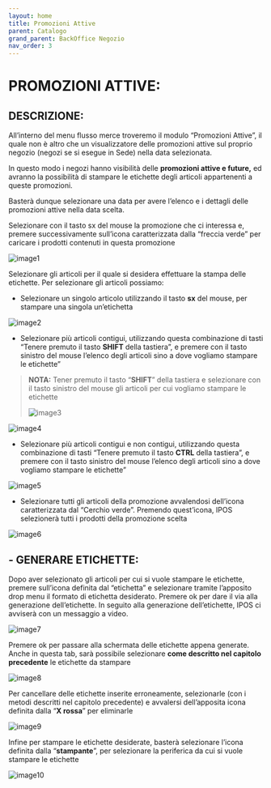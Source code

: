 ```yaml
---
layout: home
title: Promozioni Attive
parent: Catalogo
grand_parent: BackOffice Negozio
nav_order: 3
---
```

# **PROMOZIONI ATTIVE:**

## **DESCRIZIONE:** 
All’interno del menu flusso merce troveremo il modulo “Promozioni Attive”, il quale non è altro che un visualizzatore delle promozioni attive sul proprio negozio (negozi se si esegue in
Sede) nella data selezionata.

In questo modo i negozi hanno visibilità delle **promozioni attive e future,** ed avranno la possibilità di stampare le etichette degli articoli appartenenti a queste promozioni.

Basterà dunque selezionare una data per avere l’elenco e i dettagli delle promozioni attive nella data scelta.

Selezionare con il tasto sx del mouse la promozione che ci interessa e, premere successivamente sull’icona caratterizzata dalla “freccia verde” per caricare i prodotti contenuti in questa promozione

![image1](https://github.com/BBCWiki/IPos-Manuals/assets/164161230/e87b16ba-3659-4aa2-afe9-8dc9d7281213)

Selezionare gli articoli per il quale si desidera effettuare la stampa delle etichette. 
Per selezionare gli articoli possiamo:

- Selezionare un singolo articolo utilizzando il tasto **sx** del mouse,
  per stampare una singola un’etichetta

![image2](https://github.com/BBCWiki/IPos-Manuals/assets/164161230/44976fc2-2b33-4b31-adaf-47ec83fa3087)

- Selezionare più articoli contigui, utilizzando questa combinazione di tasti “Tenere premuto il tasto **SHIFT** della tastiera”, e premere con il tasto sinistro del mouse l’elenco degli articoli sino a dove vogliamo stampare le etichette”

> **NOTA:** Tener premuto il tasto “**SHIFT**” della tastiera e
> selezionare con il tasto sinistro del mouse gli articoli per cui
> vogliamo stampare le etichette
>
>![image3](https://github.com/BBCWiki/IPos-Manuals/assets/164161230/21e02991-bf9a-426a-8026-1ca097bc1ca7)

![image4](https://github.com/BBCWiki/IPos-Manuals/assets/164161230/bf9add20-be4a-4f3e-8bd9-25af25aafad6)

- Selezionare più articoli contigui e non contigui, utilizzando questa combinazione di tasti
“Tenere premuto il tasto **CTRL** della tastiera”, e premere con il tasto sinistro del mouse l’elenco degli articoli sino a dove vogliamo stampare le etichette”

![image5](https://github.com/BBCWiki/IPos-Manuals/assets/164161230/0ebb14b4-78df-42ca-8ab9-3b8610fb261b)


- Selezionare tutti gli articoli della promozione avvalendosi dell’icona caratterizzata dal “Cerchio verde”. Premendo quest’icona, IPOS selezionerà tutti i prodotti della promozione scelta

![image6](https://github.com/BBCWiki/IPos-Manuals/assets/164161230/c5f6d6f5-08df-46f4-a664-eb4123de1b66)


## - **GENERARE ETICHETTE:**

Dopo aver selezionato gli articoli per cui si vuole stampare le etichette, premere sull’icona definita dal “etichetta” e selezionare tramite l’apposito drop menu il formato di etichetta desiderato. Premere ok per dare il via alla generazione dell’etichette. In seguito alla generazione dell’etichette, IPOS ci avviserà con un messaggio a video.

![image7](https://github.com/BBCWiki/IPos-Manuals/assets/164161230/80cf09f6-799e-4b84-9431-9473e40ef9a1)

Premere ok per passare alla schermata delle etichette appena generate. Anche in questa tab, sarà possibile selezionare **come descritto nel capitolo precedente** le etichette da stampare

![image8](https://github.com/BBCWiki/IPos-Manuals/assets/164161230/d5a9577b-c44c-4c58-9b59-07f80c57ba20)

Per cancellare delle etichette inserite erroneamente, selezionarle (con i metodi descritti nel capitolo precedente) e avvalersi dell’apposita
icona definita dalla “**X rossa**” per eliminarle

![image9](https://github.com/BBCWiki/IPos-Manuals/assets/164161230/7f59b427-dc8d-45bb-ae0e-04b341f92266)

Infine per stampare le etichette desiderate, basterà selezionare l’icona definita dalla
“**stampante**”, per selezionare la periferica da cui si vuole stampare le etichette

![image10](https://github.com/BBCWiki/IPos-Manuals/assets/164161230/a2d55e6e-56a1-4bcf-b22c-98806f2a80e6)

